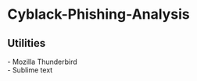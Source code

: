 # Cyblack-Phishing-Analysis

<h2> Utilities </h2>
- Mozilla Thunderbird <br />
- Sublime text <br />
<br />

